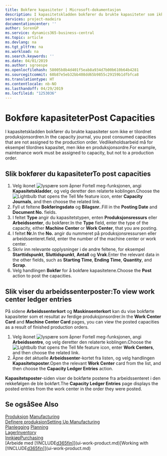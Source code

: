 ```yaml
---
title: Bokføre kapasiteter | Microsoft-dokumentasjon
description: I kapasitetskladden bokfører du brukte kapasiteter som ikke er tilordnet produksjonsordren. Vedlikeholdsarbeid må for eksempel tilordnes kapasitet, men ikke en produksjonsordre.
services: project-madeira
documentationcenter: ''
author: SorenGP
ms.service: dynamics365-business-central
ms.topic: article
ms.devlang: na
ms.tgt_pltfrm: na
ms.workload: na
ms.search.keywords: ''
ms.date: 04/01/2019
ms.author: sgroespe
ms.openlocfilehash: 58005b8b4d401f5eab8a934d7b00b610b64b4281
ms.sourcegitcommit: 60b87e5eb32bb408dd65b9855c29159b1dfbfca8
ms.translationtype: HT
ms.contentlocale: nb-NO
ms.lasthandoff: 04/29/2019
ms.locfileid: "1253036"
---
```

# <a name="post-capacities"></a><span data-ttu-id="eb3df-104">Bokføre kapasiteter</span><span class="sxs-lookup"><span data-stu-id="eb3df-104">Post Capacities</span></span>
<span data-ttu-id="eb3df-105">I kapasitetskladden bokfører du brukte kapasiteter som ikke er tilordnet produksjonsordren.</span><span class="sxs-lookup"><span data-stu-id="eb3df-105">In the capacity journal, you post consumed capacities that are not assigned to the production order.</span></span> <span data-ttu-id="eb3df-106">Vedlikeholdsarbeid må for eksempel tilordnes kapasitet, men ikke en produksjonsordre.</span><span class="sxs-lookup"><span data-stu-id="eb3df-106">For example, maintenance work must be assigned to capacity, but not to a production order.</span></span>  

## <a name="to-post-capacities"></a><span data-ttu-id="eb3df-107">Slik bokfører du kapasiteter</span><span class="sxs-lookup"><span data-stu-id="eb3df-107">To post capacities</span></span>  
1.  <span data-ttu-id="eb3df-108">Velg ikonet ![lyspære som åpner Fortell meg-funksjonen](media/ui-search/search_small.png "Fortell hva du vil gjøre"), angi **Kapasitetskladder**, og velg deretter den relaterte koblingen.</span><span class="sxs-lookup"><span data-stu-id="eb3df-108">Choose the ![Lightbulb that opens the Tell Me feature](media/ui-search/search_small.png "Tell me what you want to do") icon, enter **Capacity Journals**, and then choose the related link.</span></span>  
2.  <span data-ttu-id="eb3df-109">Fyll ut feltene **Bokføringsdato** og **Bilagsnr.**.</span><span class="sxs-lookup"><span data-stu-id="eb3df-109">Fill in the **Posting Date** and **Document No.** fields.</span></span>  
3.  <span data-ttu-id="eb3df-110">I feltet **Type** angir du kapasitetstypen, enten **Produksjonsressurs** eller **Arbeidssenter**, du bokfører.</span><span class="sxs-lookup"><span data-stu-id="eb3df-110">In the **Type** field, enter the type of the capacity, either **Machine Center** or **Work Center**, that you are posting.</span></span>  
4.  <span data-ttu-id="eb3df-111">I feltet **Nr.**</span><span class="sxs-lookup"><span data-stu-id="eb3df-111">In the **No.**</span></span> <span data-ttu-id="eb3df-112">angir du nummeret på produksjonsressursen eller arbeidssenteret.</span><span class="sxs-lookup"><span data-stu-id="eb3df-112">field, enter the number of the machine center or work center.</span></span>  
5.  <span data-ttu-id="eb3df-113">Skriv inn relevante opplysninger i de andre feltene, for eksempel **Starttidspunkt**, **Sluttidspunkt**, **Antall** og **Vrak**.</span><span class="sxs-lookup"><span data-stu-id="eb3df-113">Enter the relevant data in the other fields, such as **Starting Time**, **Ending Time**, **Quantity**, and **Scrap**.</span></span>  
6.  <span data-ttu-id="eb3df-114">Velg handlingen **Bokfør** for å bokføre kapasitetene.</span><span class="sxs-lookup"><span data-stu-id="eb3df-114">Choose the **Post** action to post the capacities.</span></span>  

## <a name="to-view-work-center-ledger-entries"></a><span data-ttu-id="eb3df-115">Slik viser du arbeidssenterposter:</span><span class="sxs-lookup"><span data-stu-id="eb3df-115">To view work center ledger entries</span></span>  
<span data-ttu-id="eb3df-116">På sidene **Arbeidssenterkort** og **Maskinsenterkort** kan du vise bokførte kapasiteter som et resultat av ferdige produksjonsordrer.</span><span class="sxs-lookup"><span data-stu-id="eb3df-116">In the **Work Center Card** and **Machine Center Card** pages, you can view the posted capacities as a result of finished production orders.</span></span>    
1.  <span data-ttu-id="eb3df-117">Velg ikonet ![lyspære som åpner Fortell meg-funksjonen](media/ui-search/search_small.png "Fortell hva du vil gjøre"), angi **Arbeidssentre**, og velg deretter den relaterte koblingen.</span><span class="sxs-lookup"><span data-stu-id="eb3df-117">Choose the ![Lightbulb that opens the Tell Me feature](media/ui-search/search_small.png "Tell me what you want to do") icon, enter **Work Centers**, and then choose the related link.</span></span>  
2.  <span data-ttu-id="eb3df-118">Åpne det aktuelle **Arbeidssenter**-kortet fra listen, og velg handlingen **Kapasitetsposter**.</span><span class="sxs-lookup"><span data-stu-id="eb3df-118">Open the relevant **Work Center** card from the list, and then choose the **Capacity Ledger Entries** action.</span></span>  

<span data-ttu-id="eb3df-119">**Kapasitetsposter**-siden viser de bokførte postene fra arbeidssenteret i den rekkefølgen de ble bokført.</span><span class="sxs-lookup"><span data-stu-id="eb3df-119">The **Capacity Ledger Entries** page displays the posted entries from the work center in the order they were posted.</span></span>   

## <a name="see-also"></a><span data-ttu-id="eb3df-120">Se også</span><span class="sxs-lookup"><span data-stu-id="eb3df-120">See Also</span></span>  
<span data-ttu-id="eb3df-121">[Produksjon](production-manage-manufacturing.md)  </span><span class="sxs-lookup"><span data-stu-id="eb3df-121">[Manufacturing](production-manage-manufacturing.md)  </span></span>  
[<span data-ttu-id="eb3df-122">Definere produksjon</span><span class="sxs-lookup"><span data-stu-id="eb3df-122">Setting Up Manufacturing</span></span>](production-configure-production-processes.md)  
<span data-ttu-id="eb3df-123">[Planlegging](production-planning.md)    </span><span class="sxs-lookup"><span data-stu-id="eb3df-123">[Planning](production-planning.md)    </span></span>  
[<span data-ttu-id="eb3df-124">Lager</span><span class="sxs-lookup"><span data-stu-id="eb3df-124">Inventory</span></span>](inventory-manage-inventory.md)  
[<span data-ttu-id="eb3df-125">Innkjøp</span><span class="sxs-lookup"><span data-stu-id="eb3df-125">Purchasing</span></span>](purchasing-manage-purchasing.md)  
<span data-ttu-id="eb3df-126">[Arbeide med [!INCLUDE[d365fin](includes/d365fin_md.md)]](ui-work-product.md)</span><span class="sxs-lookup"><span data-stu-id="eb3df-126">[Working with [!INCLUDE[d365fin](includes/d365fin_md.md)]](ui-work-product.md)</span></span>
